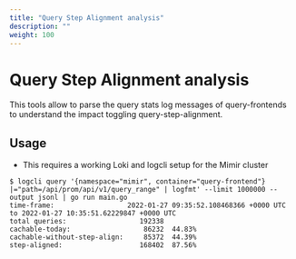```yaml
---
title: "Query Step Alignment analysis"
description: ""
weight: 100
---
```


# Query Step Alignment analysis

This tools allow to parse the query stats log messages of query-frontends to
understand the impact toggling query-step-alignment.

## Usage

- This requires a working Loki and logcli setup for the Mimir cluster

```
$ logcli query '{namespace="mimir", container="query-frontend"} |="path=/api/prom/api/v1/query_range" | logfmt' --limit 1000000 --output jsonl | go run main.go
time-frame:                  2022-01-27 09:35:52.108468366 +0000 UTC to 2022-01-27 10:35:51.62229847 +0000 UTC
total queries:                  192338
cachable-today:                  86232  44.83%
cachable-without-step-align:     85372  44.39%
step-aligned:                   168402  87.56%
```
